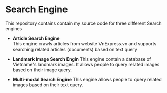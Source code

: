 # Search Engine
This repository contains contain my source code for three different Search engines

* **Article Search Engine**  
This engine crawls articles from website VnExpress.vn and supports searching related articles (documents) based on text query



* **Landmark Image Search Engin**
This engine contain a database of Vietname's landmark images. It allows people to query related images based on their image query.

* **Multi-modal Search Engine**
This engine allows people to query related images based on their text query.
